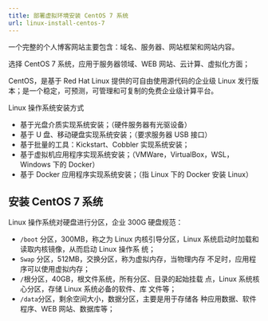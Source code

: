```yaml
---
title: 部署虚拟环境安装 CentOS 7 系统
url: linux-install-centos-7
---
```


一个完整的个人博客网站主要包含：域名、服务器、网站框架和网站内容。

选择 CentOS 7 系统，应用于服务器领域、WEB 网站、云计算、虚拟化方面；

CentOS，是基于 Red Hat Linux 提供的可自由使用源代码的企业级 Linux 发行版本；是一个稳定，可预测，可管理和可复制的免费企业级计算平台。

Linux 操作系统安装方式

- 基于光盘介质实现系统安装；（硬件服务器有光驱设备）
- 基于 U 盘、移动硬盘实现系统安装；（要求服务器 USB 接口）
- 基于批量的工具：Kickstart、Cobbler 实现系统安装；
- 基于虚拟机应用程序实现系统安装；（VMWare，VirtualBox，WSL，Windows 下的 Docker）
- 基于 Docker 应用程序实现系统安装；（指 Linux 下的 Docker 安装 Linux）

## 安装 CentOS 7 系统

Linux 操作系统对硬盘进行分区，企业 300G 硬盘规范：

- `/boot` 分区，300MB，称之为 Linux 内核引导分区，Linux
  系统启动时加载和读取内核镜像，从而启动 Linux 操作系
  统；
- `Swap` 分区，512MB，交换分区，称为虚拟内存，当物理内存
  不足时，应用程序可以使用虚拟内存；
- `/`根分区，40GB，根文件系统，所有分区、目录的起始挂载
  点，Linux 系统核心分区，存储 Linux 系统必备的软件、库
  文件等；
- `/data`分区，剩余空间大小，数据分区，主要是用于存储各
  种应用数据、软件程序、WEB 网站、数据库等；
